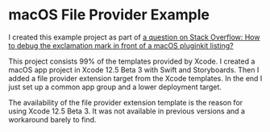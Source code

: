 # macOS File Provider Example

I created this example project as part of [a question on Stack Overflow: How to debug the exclamation mark in front of a macOS pluginkit listing?](https://stackoverflow.com/q/66546696/769502)

This project consists 99% of the templates provided by Xcode. I created a macOS app project in Xcode 12.5 Beta 3 with Swift and Storyboards. Then I added a file provider extension target from the Xcode templates. In the end I just set up a common app group and a lower deployment target.

The availability of the file provider extension template is the reason for using Xcode 12.5 Beta 3. It was not available in previous versions and a workaround barely to find.
